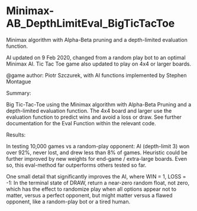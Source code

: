# Minimax-AB_DepthLimitEval_BigTicTacToe
Minimax algorithm with Alpha-Beta pruning and a depth-limited evaluation function.

AI updated on 9 Feb 2020, changed from a random play bot to an optimal Minimax AI.
Tic Tac Toe game also updated to play on 4x4 or larger boards. 

@game author: Piotr Szczurek, with AI functions implemented by Stephen Montague

Summary:

Big Tic-Tac-Toe using the Minimax algorithm with Alpha-Beta Pruning and a depth-limited evaluation function.
The 4x4 board and larger use the evaluation function to predict wins and avoid a loss or draw.
See further documentation for the Eval Function within the relevant code. 

Results:

In testing 10,000 games vs a random-play opponent:
AI (depth-limit 3) won over 92%, never lost, and drew less than 8% of games.
Heuristic could be further improved by new weights for end-game / extra-large boards.
Even so, this eval-method far outperforms others tested so far.

One small detail that significantly improves the AI, where WIN = 1, LOSS = -1:
In the terminal state of DRAW, return a near-zero random float, not zero, which
has the effect to randomize play when all options appear not to matter, versus a perfect opponent,
but might matter versus a flawed opponent, like a random-play bot or a tired human.
